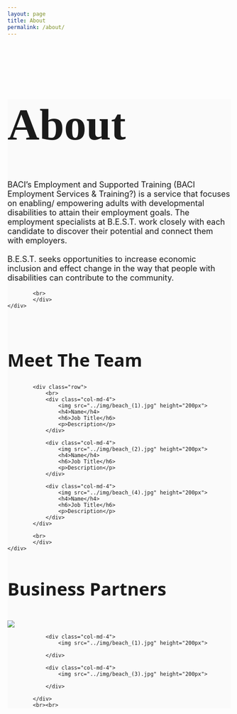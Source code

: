 ```yaml
---
layout: page
title: About
permalink: /about/
---
```

<div style="background-color:#FAFAFA;">
	<div class="container">
			<div>
				<h1 style="font-family: 'Lobster'; font-size: 100px;">About</h1>
				<p style="text-align: left; font-size: 18px;">BACI’s Employment and Supported Training (BACI Employment Services & Training?) is a service that focuses on enabling/ empowering   adults with developmental disabilities to attain their employment goals. The employment specialists at B.E.S.T. work closely with each candidate to discover their potential and connect them with employers.
				<br><br>
				B.E.S.T. seeks opportunities to increase economic inclusion and effect change in the way that people with disabilities can contribute to the community.</p>

			<br>	
			</div>
	</div>
</div>

<br>

<div class="container">
			<div>
				<h1 style="font-family: 'Open Sans'; font-size: 40px;">Meet The Team</h1>

			<div class="row">
				<br>
				<div class="col-md-4">
					<img src="../img/beach_(1).jpg" height="200px">
					<h4>Name</h4>
					<h6>Job Title</h6>
					<p>Description</p>
				</div>

				<div class="col-md-4">
					<img src="../img/beach_(2).jpg" height="200px">
					<h4>Name</h4>
					<h6>Job Title</h6>
					<p>Description</p>
				</div>

				<div class="col-md-4">
					<img src="../img/beach_(4).jpg" height="200px">
					<h4>Name</h4>
					<h6>Job Title</h6>
					<p>Description</p>
				</div>
			</div>

			<br>	
			</div>
	</div>

<div class="container">
	<h1 style="font-family: 'Open Sans'; font-size: 40px;">Business Partners</h1>
	<div class="row">
		<br>
				<div class="col-md-4">
					<img src="../img/beach_(5).jpg">
				</div>

				<div class="col-md-4">
					<img src="../img/beach_(1).jpg" height="200px">
					
				</div>

				<div class="col-md-4">
					<img src="../img/beach_(3).jpg" height="200px">
					
				</div>

			</div>
			<br><br>
</div>
